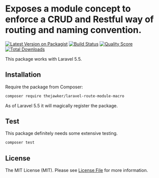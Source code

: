 # Exposes a module concept to enforce a CRUD and Restful way of routing and naming convention.

[![Latest Version on Packagist](https://img.shields.io/packagist/v/thejawker/laravel-route-module-macro.svg?style=flat-square)](https://packagist.org/packages/thejawker/laravel-route-module-macro)
[![Build Status](https://img.shields.io/travis/thejawker/laravel-route-module-macro/master.svg?style=flat-square)](https://travis-ci.org/thejawker/laravel-route-module-macro)
[![Quality Score](https://img.shields.io/scrutinizer/g/thejawker/laravel-route-module-macro.svg?style=flat-square)](https://scrutinizer-ci.com/g/thejawker/laravel-route-module-macro)
[![Total Downloads](https://img.shields.io/packagist/dt/thejawker/laravel-route-module-macro.svg?style=flat-square)](https://packagist.org/packages/thejawker/laravel-route-module-macro)

This package works with Laravel 5.5.

## Installation

Require the package from Composer:

``` bash
composer require thejawker/laravel-route-module-macro
```

As of Laravel 5.5 it will magically register the package.


## Test

This package definitely needs some extensive testing.

``` bash
composer test
```

## License

The MIT License (MIT). Please see [License File](LICENSE.md) for more information.
